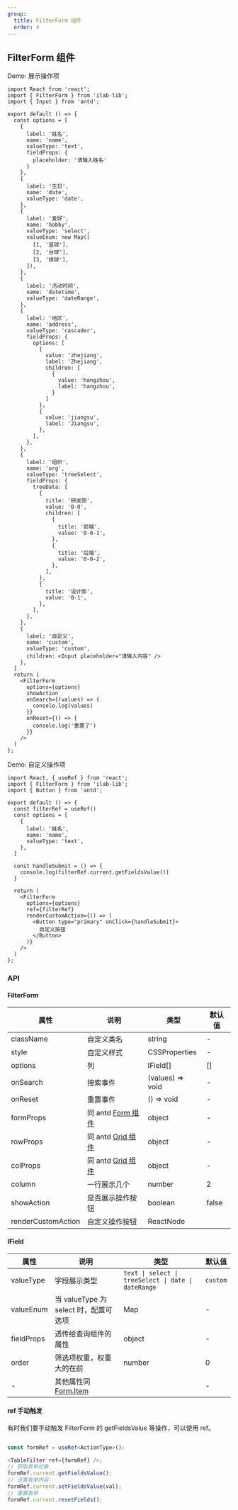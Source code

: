 ```yaml
---
group:
  title: FilterForm 组件
  order: 4
---
```


## FilterForm 组件

Demo: 展示操作项

```tsx
import React from 'react';
import { FilterForm } from 'ilab-lib';
import { Input } from 'antd';

export default () => {
  const options = [
    {
      label: '姓名',
      name: 'name',
      valueType: 'text',
      fieldProps: {
        placeholder: '请输入姓名'
      }
    },
    {
      label: '生日',
      name: 'date',
      valueType: 'date',
    },
    {
      label: '爱好',
      name: 'hobby',
      valueType: 'select',
      valueEnum: new Map([
        [1, '篮球'],
        [2, '台球'],
        [3, '排球'],
      ]),
    },
    {
      label: '活动时间',
      name: 'datetime',
      valueType: 'dateRange',
    },
    {
      label: '地区',
      name: 'address',
      valueType: 'cascader',
      fieldProps: {
        options: [
          {
            value: 'zhejiang',
            label: 'Zhejiang',
            children: [
              {
                value: 'hangzhou',
                label: 'hangzhou',
              }
            ]
          },
          {
            value: 'jiangsu',
            label: 'Jiangsu',
          },
        ],
      },
    },
    {
      label: '组织',
      name: 'org',
      valueType: 'treeSelect',
      fieldProps: {
        treeData: [
          {
            title: '研发部',
            value: '0-0',
            children: [
              {
                title: '前端',
                value: '0-0-1',
              },
              {
                title: '后端',
                value: '0-0-2',
              },
            ],
          },
          {
            title: '设计部',
            value: '0-1',
          },
        ],
      },
    },
    {
      label: '自定义',
      name: 'custom',
      valueType: 'custom',
      children: <Input placeholder="请输入内容" />
    },
  ]
  return (
    <FilterForm
      options={options}
      showAction
      onSearch={(values) => {
        console.log(values)
      }}
      onReset={() => {
        console.log('重置了')
      }}
    />
  )
};
```

Demo: 自定义操作项

```tsx
import React, { useRef } from 'react';
import { FilterForm } from 'ilab-lib';
import { Button } from 'antd';

export default () => {
  const filterRef = useRef()
  const options = [
    {
      label: '姓名',
      name: 'name',
      valueType: 'text',
    },
  ]

  const handleSubmit = () => {
    console.log(filterRef.current.getFieldsValue())
  }

  return (
    <FilterForm
      options={options}
      ref={filterRef}
      renderCustomAction={() => (
        <Button type="primary" onClick={handleSubmit}>
          自定义按钮
        </Button>
      )}
    />
  )
};
```

### API

#### FilterForm

| 属性             | 说明                                                            | 类型                | 默认值  |
| ---------------- | --------------------------------------------------------------- | ------------------- | ------- |
| className           | 自定义类名                                    | string            | -       |
| style           | 自定义样式                                    | CSSProperties            | -       |
| options           | 列                                    | IField[]            | []       |
| onSearch         | 搜索事件                                                        | (values) => void    | -       |
| onReset          | 重置事件                                                        | () => void    | -       |
| formProps        | 同 antd [Form 组件](https://ant.design/components/form-cn/#API) | object              | -       |
| rowProps        | 同 antd [Grid 组件](https://ant.design/components/grid-cn/#Row) | object              | -       |
| colProps        | 同 antd [Grid 组件](https://ant.design/components/grid-cn/#Col) | object              | -       |
| column         | 一行展示几个                                            | number | 2 |
| showAction | 是否展示操作按钮                                                    | boolean             | false    |
| renderCustomAction | 自定义操作按钮                                                    | ReactNode             |     |

#### IField

| 属性        | 说明                                                                     | 类型                                                | 默认值 |
| ----------- | ------------------------------------------------------------------------ | --------------------------------------------------- | ------ |
| valueType   | 字段展示类型                                                             | `text \| select \| treeSelect \| date \| dateRange`  | `custom`
| valueEnum   | 当 valueType 为 select 时，配置可选项                                    | Map                                                 | -      |
| fieldProps | 透传给查询组件的属性                                                     | object                                              | -      |
| order       | 筛选项权重，权重大的在前                                                 | number                                              | 0      |
| -           | 其他属性同 [Form.Item](https://ant.design/components/form-cn/#Form.Item) |                                                     | -      |

#### ref 手动触发

有时我们要手动触发 FilterForm 的 getFieldsValue 等操作，可以使用 ref。

```ts

const formRef = useRef<ActionType>();

<TableFilter ref={formRef} />;
// 获取表单对象
formRef.current.getFieldsValue();
// 设置表单内容
formRef.current.setFieldsValue(val);
// 重置表单
formRef.current.resetFields();
```

